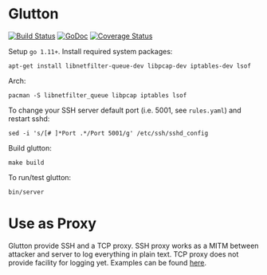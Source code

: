 # Glutton
[![Build Status](https://travis-ci.org/mushorg/glutton.svg?branch=master)](https://travis-ci.org/mushorg/glutton)
[![GoDoc](https://godoc.org/github.com/mushorg/glutton?status.svg)](https://godoc.org/github.com/mushorg/glutton)
[![Coverage Status](https://coveralls.io/repos/github/mushorg/glutton/badge.svg?branch=master)](https://coveralls.io/github/mushorg/glutton?branch=master)

Setup `go 1.11+`. Install required system packages:
```
apt-get install libnetfilter-queue-dev libpcap-dev iptables-dev lsof
```

Arch:
```
pacman -S libnetfilter_queue libpcap iptables lsof
```

To change your SSH server default port (i.e. 5001, see `rules.yaml`) and restart sshd:
```
sed -i 's/[# ]*Port .*/Port 5001/g' /etc/ssh/sshd_config
```

Build glutton:
```
make build
```

To run/test glutton:
```
bin/server
```

# Use as Proxy

Glutton provide SSH and a TCP proxy. SSH proxy works as a MITM between attacker and server to log everything in plain text. TCP proxy does not provide facility for logging yet. Examples can be found [here](https://github.com/mushorg/glutton/tree/master/examples).
